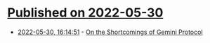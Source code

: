 # [Published on 2022-05-30](index.md)

* [2022-05-30, 16:14:51](https://news.ycombinator.com/item?id=31560509) - [On the Shortcomings of Gemini Protocol](https://lof.flounder.online/gemlog/2022-05-30%20On%20the%20shortcomings%20of%20gemini%20protocol.gmi)
